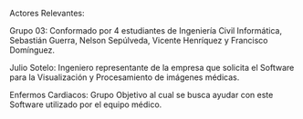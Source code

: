 Actores Relevantes:

Grupo 03: Conformado por 4 estudiantes de Ingeniería Civil Informática, Sebastián Guerra, Nelson Sepúlveda, Vicente Henríquez y Francisco Domínguez.

Julio Sotelo: Ingeniero representante de la empresa que solicita el Software para la Visualización y Procesamiento de imágenes médicas.

Enfermos Cardiacos: Grupo Objetivo al cual se busca ayudar con este Software utilizado por el equipo médico.
